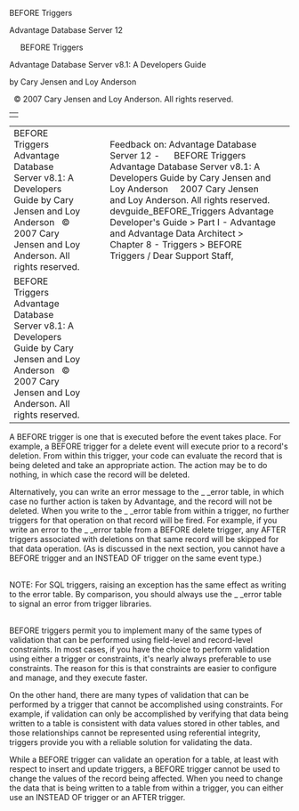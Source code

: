BEFORE Triggers




Advantage Database Server 12  

     BEFORE Triggers

Advantage Database Server v8.1: A Developers Guide

by Cary Jensen and Loy Anderson

  © 2007 Cary Jensen and Loy Anderson. All rights reserved.

|  |
| --- |
|  |

|  |  |  |  |  |
| --- | --- | --- | --- | --- |
| BEFORE Triggers  Advantage Database Server v8.1: A Developers Guide  by Cary Jensen and Loy Anderson    © 2007 Cary Jensen and Loy Anderson. All rights reserved. |  |  | Feedback on: Advantage Database Server 12 -      BEFORE Triggers Advantage Database Server v8.1: A Developers Guide by Cary Jensen and Loy Anderson     2007 Cary Jensen and Loy Anderson. All rights reserved. devguide\_BEFORE\_Triggers Advantage Developer's Guide > Part I - Advantage and Advantage Data Architect > Chapter 8 - Triggers > BEFORE Triggers / Dear Support Staff, |  |
| BEFORE Triggers  Advantage Database Server v8.1: A Developers Guide  by Cary Jensen and Loy Anderson    © 2007 Cary Jensen and Loy Anderson. All rights reserved. |  |  |  |  |

A BEFORE trigger is one that is executed before the event takes place. For example, a BEFORE trigger for a delete event will execute prior to a record's deletion. From within this trigger, your code can evaluate the record that is being deleted and take an appropriate action. The action may be to do nothing, in which case the record will be deleted.

Alternatively, you can write an error message to the \_ \_error table, in which case no further action is taken by Advantage, and the record will not be deleted. When you write to the \_ \_error table from within a trigger, no further triggers for that operation on that record will be fired. For example, if you write an error to the \_ \_error table from a BEFORE delete trigger, any AFTER triggers associated with deletions on that same record will be skipped for that data operation. (As is discussed in the next section, you cannot have a BEFORE trigger and an INSTEAD OF trigger on the same event type.)

   
NOTE: For SQL triggers, raising an exception has the same effect as writing to the error table. By comparison, you should always use the \_ \_error table to signal an error from trigger libraries.  
 

BEFORE triggers permit you to implement many of the same types of validation that can be performed using field-level and record-level constraints. In most cases, if you have the choice to perform validation using either a trigger or constraints, it's nearly always preferable to use constraints. The reason for this is that constraints are easier to configure and manage, and they execute faster.

On the other hand, there are many types of validation that can be performed by a trigger that cannot be accomplished using constraints. For example, if validation can only be accomplished by verifying that data being written to a table is consistent with data values stored in other tables, and those relationships cannot be represented using referential integrity, triggers provide you with a reliable solution for validating the data.

While a BEFORE trigger can validate an operation for a table, at least with respect to insert and update triggers, a BEFORE trigger cannot be used to change the values of the record being affected. When you need to change the data that is being written to a table from within a trigger, you can either use an INSTEAD OF trigger or an AFTER trigger.